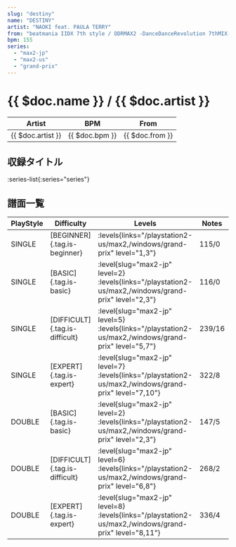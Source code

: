 ```yaml
---
slug: "destiny"
name: "DESTINY"
artist: "NAOKI feat. PAULA TERRY"
from: "beatmania IIDX 7th style / DDRMAX2 -DanceDanceRevolution 7thMIX-"
bpm: 155
series:
  - "max2-jp"
  - "max2-us"
  - "grand-prix"
---
```


# {{ $doc.name }} / {{ $doc.artist }}

|Artist|BPM|From|
|------|---|----|
|{{ $doc.artist }}|{{ $doc.bpm }}|{{ $doc.from }}|

## 収録タイトル

:series-list{:series="series"}

## 譜面一覧

|PlayStyle|Difficulty|Levels|Notes|Movie|
|---------|----------|------|-----|-----|
|SINGLE|[BEGINNER]{.tag.is-beginner}| :levels{links="/playstation2-us/max2,/windows/grand-prix" level="1,3"}|115/0||
|SINGLE|[BASIC]{.tag.is-basic}|<div class="field is-grouped is-grouped-multiline"> :level{slug="max2-jp" level=2} :levels{links="/playstation2-us/max2,/windows/grand-prix" level="2,3"}</div>|116/0||
|SINGLE|[DIFFICULT]{.tag.is-difficult}|<div class="field is-grouped is-grouped-multiline"> :level{slug="max2-jp" level=5} :levels{links="/playstation2-us/max2,/windows/grand-prix" level="5,7"}</div>|239/16||
|SINGLE|[EXPERT]{.tag.is-expert}|<div class="field is-grouped is-grouped-multiline"> :level{slug="max2-jp" level=7} :levels{links="/playstation2-us/max2,/windows/grand-prix" level="7,10"}</div>|322/8||
|DOUBLE|[BASIC]{.tag.is-basic}|<div class="field is-grouped is-grouped-multiline"> :level{slug="max2-jp" level=2} :levels{links="/playstation2-us/max2,/windows/grand-prix" level="2,3"}</div>|147/5||
|DOUBLE|[DIFFICULT]{.tag.is-difficult}|<div class="field is-grouped is-grouped-multiline"> :level{slug="max2-jp" level=6} :levels{links="/playstation2-us/max2,/windows/grand-prix" level="6,8"}</div>|268/2||
|DOUBLE|[EXPERT]{.tag.is-expert}|<div class="field is-grouped is-grouped-multiline"> :level{slug="max2-jp" level=8} :levels{links="/playstation2-us/max2,/windows/grand-prix" level="8,11"}</div>|336/4||
